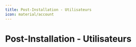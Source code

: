 ```yaml
---
title: Post-Installation - Utilisateurs
icon: material/account
---
```


# **Post-Installation - Utilisateurs**
